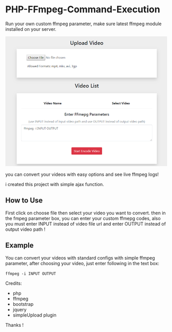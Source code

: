 # PHP-FFmpeg-Command-Execution

Run your own custom ffmpeg parameter,
make sure latest ffmpeg module installed on your server.



<img src="https://raw.githubusercontent.com/Pedroxam/PHP-FFmpeg-Command-Execution/master/shot.png">



you can convert your videos with easy options and see live ffmpeg logs!

i created this project with simple ajax function.

<h2>How to Use</h2>

First click on choose file then select your video you want to convert. then in the fmpeg parameter box, you can enter your custom ffmepg codes, also you must enter INPUT instead of video file url and enter OUTPUT instead of output video path !

<h2>Example</h2>

You can convert your videos with standard configs with simple ffmpeg parameter, after choosing your video, just enter following in the text box:

<code>ffmpeg -i INPUT OUTPUT</code>

Credits:
<ul>
<li>php</li>
<li>ffmpeg</li>
<li>bootstrap</li>
<li>jquery</li>
<li>simpleUpload plugin</li>
</ul>

Thanks !

